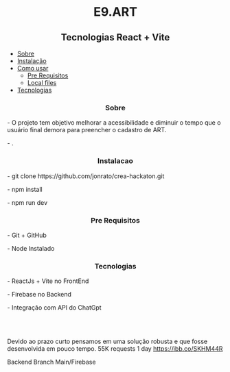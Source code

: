 
<h1 align="center">  E9.ART  </h1>

<h2 align="center">
Tecnologias React + Vite
</h2>



<!--ts-->
   * [Sobre](#Sobre)
   * [Instalação](#instalacao)
   * [Como usar](#como-usar)
      * [Pre Requisitos](#pre-requisitos)
      * [Local files](#local-files)
   * [Tecnologias](#tecnologias)
     
<!--te-->

<h3 align="center">Sobre</h3>

<p align=""> - O projeto tem objetivo melhorar a acessibilidade e diminuir o tempo que o usuário final demora para preencher o cadastro de ART. </p>
<p align=""> - . </p>


<h3 align="center">Instalacao</h3>

<p align=""> - git clone https://github.com/jonrato/crea-hackaton.git  </p>
<p align=""> - npm install </p>
<p align=""> - npm run dev </p>

<h3 align="center">Pre Requisitos</h3>

<p align=""> - Git + GitHub
<p align=""> - Node Instalado


<h3 align="center">Tecnologias </h3>

<p align="">  - ReactJs + Vite no FrontEnd</p>
<p align="">  - Firebase no Backend 
<p> - Integração com API do ChatGpt</p>


<br></br>

 Devido ao prazo curto pensamos em uma solução robusta e que fosse desenvolvida em pouco tempo.
 55K requests 1 day
https://ibb.co/SKHM44R

Backend Branch Main/Firebase
